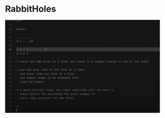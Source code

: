 # RabbitHoles

![Requirements image](https://github.com/AndreiTimofte96/RabbitHoles/blob/master/requirements.png)
